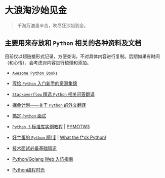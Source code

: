 # 大浪淘沙始见金

> 千淘万漉虽辛苦，吹尽狂沙始到金。

## 主要用来存放和  `Python` 相关的各种资料及文档

目前仅以超链接形式记录，方便查询，不对具体内容进行复制。后期如果有时间（和心情），会考虑对内容进行梳理和添加。

- [ `Awesome Python Books` ](https://github.com/imoyao/awesome-python-books)

- [写给 `Python` 入门新手的资源集锦](Storage_Ocean/for_who_new_to_Python.md)

- [`Stackoverflow` 精选 `Python` 相关问答翻译](Storage_Ocean/stackoverflow_Python_Q%26A_2_zhcn.md)

- [掘金计划——关于 `Python` 的外文翻译](Storage_Ocean/gold_miner.md)

- [搞定 `Python` 面试](Storage_Ocean/interview_of_Python.md)

- [ `Python 3` 标准库实例教程](https://pythoncaff.com/docs/pymotw)   |  [ PYMOTW3 ](https://pymotw.com/3/)

- [好艹蛋的 `Python` 啊! 🐍](https://github.com/leisurelicht/wtfpython-cn) | [What the f*ck Python!](https://github.com/satwikkansal/wtfpython)

- [ 技术面试必备基础知识](Storage_Ocean/tech_interview_note.md)

- [ Python/Golang Web 入坑指南](https://github.com/PegasusWang/python-web-guide)

- [ Python编程时光](https://github.com/BingmingWong/PythonCodingTime)
